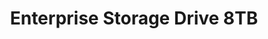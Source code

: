 ---
title: "Enterprise Storage Drive 8TB"
description: "High-performance enterprise-class hard drive designed for 24/7 surveillance storage with enhanced reliability and advanced data protection"
image: "/images/storage/enterprise-drive.jpg"
features:
  - "24/7 Operation Optimized"
  - "Advanced Data Protection Technology"
  - "Enhanced Vibration Protection"
  - "Surveillance-optimized firmware"
  - "High workload rating"
  - "Extended drive life and reliability"
  - "Power management features"
  - "RAID-optimized performance"
specifications:
  capacity: "8TB"
  interface: "SATA 6Gb/s"
  formFactor: "3.5-inch"
  transferRate: "245MB/s"
  reliability: "MTBF 2.5M hours"
  powerConsumption: "9W operational"
  warranty: "5 Years Limited"
  dimensions: "147.0 x 101.6 x 26.1mm"
--- 